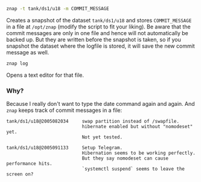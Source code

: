 ```bash
znap -t tank/ds1/u18 -m COMMIT_MESSAGE
```

Creates a snapshot of the dataset `tank/ds1/u18` and stores `COMMIT_MESSAGE` in a file at `/opt/znap` (modify the script to fit your liking).
Be aware that the commit messages are only in one file and hence will not automatically be backed up. But they are written before the snapshot is taken, so if you snapshot the dataset where the logfile is stored, it will save the new commit message as well.



```bash
znap log
```

Opens a text editor for that file.

### Why?
Because I really don't want to type the date command again and again.
And `znap` keeps track of commit messages in a file:

```
tank/ds1/u18@2005082034     swap partition instead of /swapfile.
							hibernate enabled but without "nomodeset" yet.
							Not yet tested.

tank/ds1/u18@2005091133 	Setup Telegram.
							Hibernation seems to be working perfectly.
							But they say nomodeset can cause performance hits.
							`systemctl suspend` seems to leave the screen on?

```
